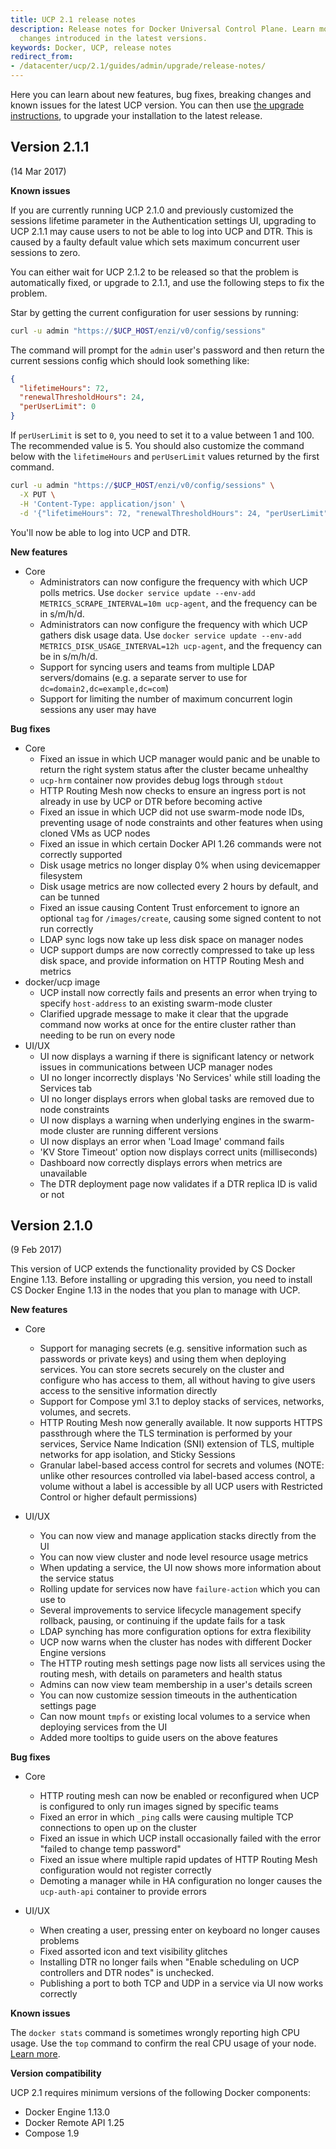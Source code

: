 ```yaml
---
title: UCP 2.1 release notes
description: Release notes for Docker Universal Control Plane. Learn more about the
  changes introduced in the latest versions.
keywords: Docker, UCP, release notes
redirect_from:
- /datacenter/ucp/2.1/guides/admin/upgrade/release-notes/
---
```


Here you can learn about new features, bug fixes, breaking changes and
known issues for the latest UCP version.
You can then use [the upgrade instructions](../admin/upgrade.md), to
upgrade your installation to the latest release.


## Version 2.1.1

(14 Mar 2017)

**Known issues**

If you are currently running UCP 2.1.0 and previously customized the sessions
lifetime parameter in the Authentication settings UI, upgrading to UCP 2.1.1 may
cause users to not be able to log into UCP and DTR. This is caused by a faulty
default value which sets maximum concurrent user sessions to zero.

You can either wait for UCP 2.1.2 to be released so that the problem is
automatically fixed, or upgrade to 2.1.1, and use the following steps to fix
the problem.

Star by getting the current configuration for user sessions by running:

```bash
curl -u admin "https://$UCP_HOST/enzi/v0/config/sessions"
```

The command will prompt for the `admin` user's password and then return
the current sessions config which should look something like:

```json
{
  "lifetimeHours": 72,
  "renewalThresholdHours": 24,
  "perUserLimit": 0
}
```

If `perUserLimit` is set to `0`, you need to set it to a value between 1 and 100.
The recommended value is 5. You should also customize the command below with
the `lifetimeHours` and `perUserLimit` values returned by the first command.

```bash
curl -u admin "https://$UCP_HOST/enzi/v0/config/sessions" \
  -X PUT \
  -H 'Content-Type: application/json' \
  -d '{"lifetimeHours": 72, "renewalThresholdHours": 24, "perUserLimit": 5}'
```

You'll now be able to log into UCP and DTR.

**New features**

* Core
  * Administrators can now configure the frequency with which UCP polls metrics.
  Use `docker service update --env-add METRICS_SCRAPE_INTERVAL=10m ucp-agent`,
  and the frequency can be in s/m/h/d.
  * Administrators can now configure the frequency with which UCP gathers disk usage data.
  Use `docker service update --env-add METRICS_DISK_USAGE_INTERVAL=12h ucp-agent`,
  and the frequency can be in s/m/h/d.
  * Support for syncing users and teams from multiple LDAP servers/domains
  (e.g. a separate server to use for `dc=domain2,dc=example,dc=com`)
  * Support for limiting the number of maximum concurrent login sessions any
  user may have

**Bug fixes**

* Core
  * Fixed an issue in which UCP manager would panic and be unable to return
  the right system status after the cluster became unhealthy
  * `ucp-hrm` container now provides debug logs through `stdout`
  * HTTP Routing Mesh now checks to ensure an ingress port is not already
  in use by UCP or DTR before becoming active
  * Fixed an issue in which UCP did not use swarm-mode node IDs, preventing
  usage of node constraints and other features when using cloned VMs as UCP nodes
  * Fixed an issue in which certain Docker API 1.26 commands were not correctly supported
  * Disk usage metrics no longer display 0% when using devicemapper filesystem
  * Disk usage metrics are now collected every 2 hours by default, and can be tunned
  * Fixed an issue causing Content Trust enforcement to ignore an optional `tag` for
  `/images/create`, causing some signed content to not run correctly
  * LDAP sync logs now take up less disk space on manager nodes
  * UCP support dumps are now correctly compressed to take up less disk space,
  and provide information on HTTP Routing Mesh and metrics
* docker/ucp image
    * UCP install now correctly fails and presents an error when trying to
    specify `host-address` to an existing swarm-mode cluster
    * Clarified upgrade message to make it clear that the upgrade command now
    works at once for the entire cluster rather than needing to be run on every
    node
* UI/UX
    * UI now displays a warning if there is significant latency or network issues
    in communications between UCP manager nodes
    * UI no longer incorrectly displays 'No Services' while still loading the
    Services tab
    * UI no longer displays errors when global tasks are removed due to node
    constraints
    * UI now displays a warning when underlying engines in the swarm-mode
    cluster are running different versions
    * UI now displays an error when 'Load Image' command fails
    * 'KV Store Timeout' option now displays correct units (milliseconds)
    * Dashboard now correctly displays errors when metrics are unavailable
    * The DTR deployment page now validates if a DTR replica ID is valid or not

## Version 2.1.0

(9 Feb 2017)

This version of UCP extends the functionality provided by CS Docker Engine
1.13. Before installing or upgrading this version, you need to install CS
Docker Engine 1.13 in the nodes that you plan to manage with UCP.

**New features**

* Core
  * Support for managing secrets (e.g. sensitive information such as passwords
  or private keys) and using them when deploying services. You can store secrets
  securely on the cluster and configure who has access to them, all without having
  to give users access to the sensitive information directly
  * Support for Compose yml 3.1 to deploy stacks of services, networks, volumes,
  and secrets.
  * HTTP Routing Mesh now generally available. It now supports HTTPS passthrough
  where the TLS termination is performed by your services, Service Name  Indication
  (SNI) extension of TLS, multiple networks for app isolation, and Sticky Sessions
  * Granular label-based access control for secrets and volumes
  (NOTE: unlike other resources controlled via label-based access control, a
  volume without a label is accessible by all UCP users with Restricted Control
  or higher default permissions)

* UI/UX
  * You can now view and manage application stacks directly from the UI
  * You can now view cluster and node level resource usage metrics
  * When updating a service, the UI now shows more information about the service status
  * Rolling update for services now have `failure-action` which you can use to
  * Several improvements to service lifecycle management
  specify rollback, pausing, or continuing if the update fails for a task
  * LDAP synching has more configuration options for extra flexibility
  * UCP now warns when the cluster has nodes with different Docker Engine versions
  * The HTTP routing mesh settings page now lists all services using the
  routing mesh, with details on parameters and health status
  * Admins can now view team membership in a user's details screen
  * You can now customize session timeouts in the authentication settings page
  * Can now mount `tmpfs` or existing local volumes to a service when deploying
  services from the UI
  * Added more tooltips to guide users on the above features

**Bug fixes**

* Core
    * HTTP routing mesh can now be enabled or reconfigured when UCP is configured
    to only run images signed by specific teams
    * Fixed an error in which `_ping` calls were causing multiple TCP connections
    to open up on the cluster
    * Fixed an issue in which UCP install occasionally failed with the error
    "failed to change temp password"
    * Fixed an issue where multiple rapid updates of HTTP Routing Mesh configuration
    would not register correctly
    * Demoting a manager while in HA configuration no longer causes the `ucp-auth-api`
     container to provide errors

* UI/UX
    * When creating a user, pressing enter on keyboard no longer causes problems
    * Fixed assorted icon and text visibility glitches
    * Installing DTR no longer fails when "Enable scheduling on UCP controllers and
    DTR nodes" is unchecked.
    * Publishing a port to both TCP and UDP in a service via UI now works correctly

**Known issues**


The `docker stats` command is sometimes wrongly reporting high CPU usage.
Use the `top` command to confirm the real CPU usage of your node.
[Learn more](https://github.com/docker/docker/issues/28941).


**Version compatibility**

UCP 2.1 requires minimum versions of the following Docker components:

* Docker Engine 1.13.0
* Docker Remote API 1.25
* Compose 1.9
